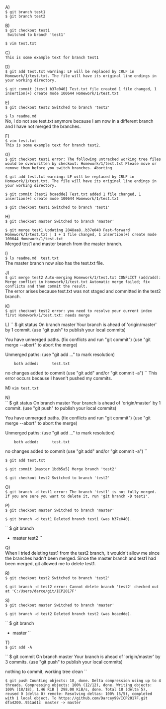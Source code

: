 A)  
`` $ git branch test1 ``   
`` $ git branch test2 ``
    
B)  
`` $ git checkout test1 ``  
`` Switched to branch 'test1'`` 

`` $ vim test.txt ``  

C)  
`` This is some example text for branch test1 ``  

D)  
`` $ git add test.txt
warning: LF will be replaced by CRLF in Homework/1/test.txt.
The file will have its original line endings in your working directory. ``  
  
`` $ git commit
[test1 b37e040] Test.txt file created
 1 file changed, 1 insertion(+)
 create mode 100644 Homework/1/test.txt ``  

E)  
`` $ git checkout test2
Switched to branch 'test2' ``  

``$ ls
readme.md ``  
No, I do not see test.txt anymore because I am now in a different branch and I have not merged the branches.  

F)  
`` $ vim test.txt ``  
`` This is some example text for branch test2. ``  

G)  
`` $ git checkout test1
error: The following untracked working tree files would be overwritten by checkout:
        Homework/1/test.txt
Please move or remove them before you switch branches.
Aborting ``  

`` $ git add test.txt
warning: LF will be replaced by CRLF in Homework/1/test.txt.
The file will have its original line endings in your working directory. ``  

`` $ git commit
[test2 bcaedde] Test.txt added
 1 file changed, 1 insertion(+)
 create mode 100644 Homework/1/test.txt ``  

`` $ git checkout test1
Switched to branch 'test1' ``  

H)  
`` $ git checkout master
Switched to branch 'master' ``  

 `` $ git merge test1
Updating 2848aa8..b37e040
Fast-forward
 Homework/1/test.txt | 1 +
 1 file changed, 1 insertion(+)
 create mode 100644 Homework/1/test.txt ``  
Merged test1 and master branch from the master branch.  

I)  
`` $ ls
readme.md  test.txt ``  
The master branch now also has the test.txt file.  

J)  
`` $ git merge test2
Auto-merging Homework/1/test.txt
CONFLICT (add/add): Merge conflict in Homework/1/test.txt
Automatic merge failed; fix conflicts and then commit the result. ``  
The error arises because test.txt was not staged and committed in the test2 branch.  

K)  
`` $ git checkout test2
error: you need to resolve your current index first
Homework/1/test.txt: needs merge ``  

L) 
`` $ git status
On branch master
Your branch is ahead of 'origin/master' by 1 commit.
  (use "git push" to publish your local commits)

You have unmerged paths.
  (fix conflicts and run "git commit")
  (use "git merge --abort" to abort the merge)

Unmerged paths:
  (use "git add <file>..." to mark resolution)

        both added:      test.txt

no changes added to commit (use "git add" and/or "git commit -a") ``
This error occurs because I haven't pushed my commits.  

M) 
`` vim test.txt ``  

N)  
`` $ git status
On branch master
Your branch is ahead of 'origin/master' by 1 commit.
  (use "git push" to publish your local commits)

You have unmerged paths.
  (fix conflicts and run "git commit")
  (use "git merge --abort" to abort the merge)

Unmerged paths:
  (use "git add <file>..." to mark resolution)

        both added:      test.txt

no changes added to commit (use "git add" and/or "git commit -a") ``  

`` $ git add test.txt ``  
  
`` $ git commit
[master 1bdb5a5] Merge branch 'test2' ``  

`` $ git checkout test2
Switched to branch 'test2' ``  

O)  
`` $ git branch -d test1
error: The branch 'test1' is not fully merged.
If you are sure you want to delete it, run 'git branch -D test1'. ``  

P)  
`` $ git checkout master
Switched to branch 'master' ``  

`` $ git branch -d test1
Deleted branch test1 (was b37e040). ``  

`` $ git branch
* master
  test2 ``  

Q)  
When I tried deleting test1 from the test2 branch, it wouldn't allow me since the branches hadn't been merged. Since the master branch and test1 had been merged, git allowed me to delete test1.  

R)  
`` $ git checkout test2
Switched to branch 'test2' ``  
  
`` $ git branch -d test2
error: Cannot delete branch 'test2' checked out at 'C:/Users/darce/git/ICP2017F' ``  

S)  
`` $ git checkout master
Switched to branch 'master' ``  

`` $ git branch -d test2
Deleted branch test2 (was bcaedde). ``  

`` $ git branch
* master ``  

T)  
`` $ git add -A ``  

`` $ git commit
On branch master
Your branch is ahead of 'origin/master' by 3 commits.
  (use "git push" to publish your local commits)

nothing to commit, working tree clean ``  
 
`` $ git push
Counting objects: 18, done.
Delta compression using up to 4 threads.
Compressing objects: 100% (12/12), done.
Writing objects: 100% (18/18), 1.46 KiB | 298.00 KiB/s, done.
Total 18 (delta 5), reused 0 (delta 0)
remote: Resolving deltas: 100% (5/5), completed with 1 local object.
To https://github.com/Darcey99/ICP2017F.git
   dfa4200..951ad1c  master -> master ``     

  



 




  

    


   


  
 


 


  




 



  



 
   






